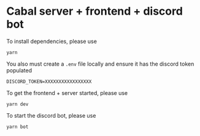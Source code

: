 # Cabal server + frontend + discord bot

To install dependencies, please use

```
yarn
```

You also must create a `.env` file locally and ensure it has the discord token populated

```
DISCORD_TOKEN=XXXXXXXXXXXXXXXXX
```

To get the frontend + server started, please use

```
yarn dev
```

To start the discord bot, please use

```
yarn bot
```